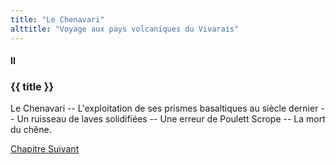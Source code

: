 ```yaml
---
title: "Le Chenavari"
alttitle: "Voyage aux pays volcaniques du Vivarais"
---
```


#### II

### {{ title }}

<div id="tltr">

Le Chenavari -- L'exploitation de ses prismes basaltiques au siècle dernier --
Un ruisseau de laves solidifiées -- Une erreur de Poulett Scrope -- La mort du
chêne.

</div>

<div id="next">

[Chapitre Suivant](03.html)

</div>

